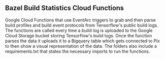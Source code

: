 ## Bazel Build Statistics Cloud Functions

Google Cloud Functions that use EventArc triggers to grab and then parse build profiles and build event protocols from Tensorflow's public build logs. The functions are called every time a build log is uploaded to the Google Cloud Storage bucket storing Tensorflow's build logs. Once the function parses the data it uploads it to a Bigquery table which gets connected to Plx to then show a visual representation of the data. The folders also include a requirements.txt that states the necessary imports to run the functions.
